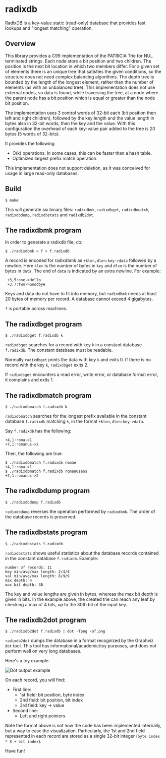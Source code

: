 radixdb
=======

RadixDB is a key-value static (read-only) database that provides fast lookups
and "longest matching" operation.


Overview
--------

This library provides a C99 implementation of the PATRICIA Trie for NUL
terminated strings.  Each node store a bit position and two children.  The
position is the next bit location in which two members differ.  For a given set
of elements there is an unique tree that satisfies the given conditions, so the
structure does not need complex balancing algorithms.  The depth tree is
bounded by the length of the longest element, rather than the number of
elements (as with an unbalanced tree).  This implementation does not use
external nodes, so data is found, while traversing the tree, at a node where
the parent node has a bit position which is equal or greater than the node bit
position.

The implementation uses 3 control words of 32-bit each (bit position then left
and right children), followed by the key length and the value length in bytes
also in 32-bit words, then the key and the value. With this configuration the
overhead of each key-value pair added to the tree is 20 bytes (5 words of
32-bits).

It provides the following:
 * O(k) operations. In some cases, this can be faster than a hash table.
 * Optimized largest prefix match operation.

This implementation does not support deletion, as it was conceived for usage in
large read-only databases.


Build
-----

    $ make

This will generate six binary files: `radixdbmk`, `radixdbget`, `radixdbmatch`,
`radixdbdump`, `radixdbstats` and `radixdb2dot`.


The radixdbmk program
---------------------

In order to generate a radixdb file, do:

    $ ./radixdbmk < f > f.radixdb

A record is encoded for radixdbmk as `+klen,dlen:key->data` followed by a
newline. Here `klen` is the number of bytes in `key` and `dlen` is the number
of bytes in `data`. The end of `data` is indicated by an extra newline. For
example:

     +3,5:one->Hello
     +3,7:two->Goodbye

Keys and data do not have to fit into memory, but `radixdbmk` needs at least 20
bytes of memory per record. A database cannot exceed 4 gigabytes.

`f` is portable across machines.


The radixdbget program
----------------------

    $ ./radixdbget f.radixdb k

`radixdbget` searches for a record with key `k` in a constant database
`f.radixdb`. The constant database must be readable.

Normally `radixdbget` prints the data with key `k` and exits 0. If there is no
record with the key `k`, `radixdbget` exits 2.

If `radixdbget` encounters a read error, write error, or database format error,
it complains and exits 1.


The radixdbmatch program
------------------------

    $ ./radixdbmatch f.radixdb k

`radixdbmatch` searches for the longest prefix available in the constant
database `f.radixdb` matching `k`, in the format `+klen,dlen:key->data`.

Say `f.radixdb` has the following:

    +4,1:roma->1
    +7,1:romanus->2

Then, the following are true:

    $ ./radixdbmatch f.radixdb romae
    +4,1:roma->1
    $ ./radixdbmatch f.radixdb romanuseos
    +7,1:romanus->2


The radixdbdump program
-----------------------

    $ ./radixdbdump f.radixdb

`radixdbdump` reverses the operation performed by `radixdbmk`.  The order of
the database records is preserved.


The radixdbstats program
------------------------

    $ ./radixdbstats f.radixdb

`radixdbstats` shows useful statistics about the database records contained in
the constant database `f.radixdb`. Example:

    number of records: 11
    key min/avg/max length: 2/4/4
    val min/avg/max length: 8/9/9
    max depth: 4
    max bit depth: 30

The key and value lengths are given in bytes, whereas the max bit depth is
given in bits.  In the example above, the created trie can reach any leaf by
checking a max of 4 bits, up to the 30th bit of the input key.


The radixdb2dot program
-----------------------

    $ ./radixdb2dot f.radixdb | dot -Tpng -of.png

`radixdb2dot` dumps the database in a format recognized by the Graphviz `dot`
tool.  This tool has informational/academic/toy purposes, and does not perform
well on very long databases.

Here's a toy example:

![Dot output example](https://raw.githubusercontent.com/balena/radixdb/master/example.png)

On each record, you will find:
* First line:
  * 1st field: bit position, byte index
  * 2nd field: bit position, bit index
  * 3rd field: key -> value
* Second line:
  * Left and right pointers

Note the format above is not how the code has been implemented internally, but
a way to ease the visualization.  Particularly, the 1st and 2nd field
represented in each record are stored as a single 32-bit integer
(`byte index * 8 + bit index`).


Have fun!

